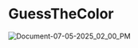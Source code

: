 ﻿# GuessTheColor
![Document-07-05-2025_02_00_PM](https://github.com/user-attachments/assets/ddd2a073-f37b-4bb7-9126-dbe1b4f05a84)
